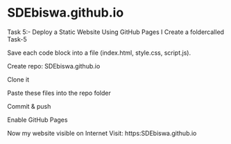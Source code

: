 # SDEbiswa.github.io
Task 5:- Deploy a Static Website Using GitHub Pages
I Create a foldercalled Task-5

Save each code block into a file (index.html, style.css, script.js).

Create repo: SDEbiswa.github.io

Clone it

Paste these files into the repo folder

Commit & push

Enable GitHub Pages

Now my website visible on Internet Visit: https:SDEbiswa.github.io
